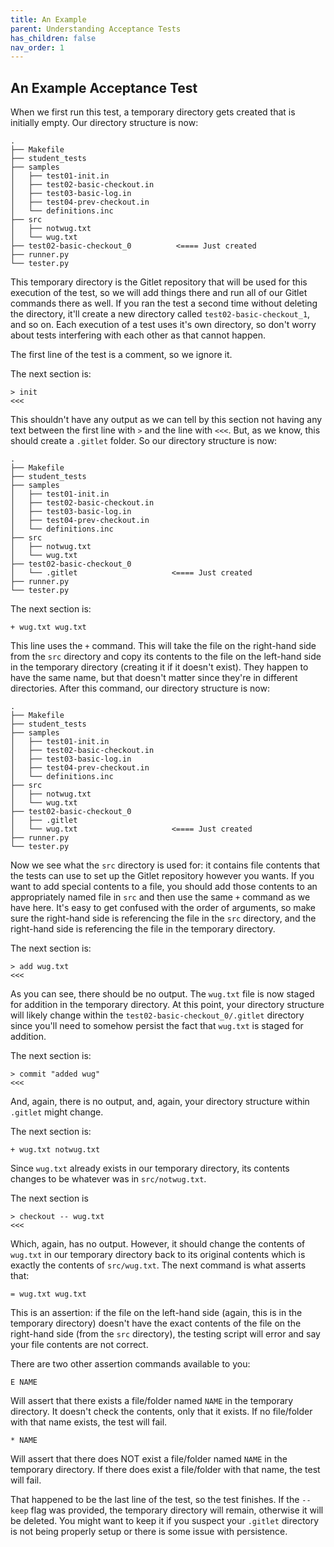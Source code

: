 ```yaml
---
title: An Example
parent: Understanding Acceptance Tests
has_children: false
nav_order: 1
---
```


## An Example Acceptance Test

When we first run this test, a temporary directory gets created that is
initially empty. Our directory structure is now:

    .
    ├── Makefile
    ├── student_tests
    ├── samples
    │   ├── test01-init.in
    │   ├── test02-basic-checkout.in
    │   ├── test03-basic-log.in
    │   ├── test04-prev-checkout.in
    │   └── definitions.inc
    ├── src
    │   ├── notwug.txt
    │   └── wug.txt
    ├── test02-basic-checkout_0          <==== Just created
    ├── runner.py
    └── tester.py

This temporary directory is the Gitlet repository that will be used for this
execution of the test, so we will add things there and run all of our Gitlet
commands there as well.  If you ran the test a second time without deleting the
directory, it'll create a new directory called `test02-basic-checkout_1`, and so
on.  Each execution of a test uses it's own directory, so don't worry about
tests interfering with each other as that cannot happen.

The first line of the test is a comment, so we ignore it.

The next section is:

    > init
    <<<

This shouldn't have any output as we can tell by this section not having any
text between the first line with `>` and the line with `<<<`. But, as we know,
this should create a `.gitlet` folder. So our directory structure is now:

    .
    ├── Makefile
    ├── student_tests
    ├── samples
    │   ├── test01-init.in
    │   ├── test02-basic-checkout.in
    │   ├── test03-basic-log.in
    │   ├── test04-prev-checkout.in
    │   └── definitions.inc
    ├── src
    │   ├── notwug.txt
    │   └── wug.txt
    ├── test02-basic-checkout_0
    │   └── .gitlet                     <==== Just created
    ├── runner.py
    └── tester.py

The next section is:

    + wug.txt wug.txt

This line uses the `+` command. This will take the file on the right-hand
side from the `src` directory and copy its contents to the file on the
left-hand side in the temporary directory (creating it if it doesn't exist).
They happen to have the same name, but that doesn't matter since they're in
different directories. After this command, our directory structure is now:

    .
    ├── Makefile
    ├── student_tests
    ├── samples
    │   ├── test01-init.in
    │   ├── test02-basic-checkout.in
    │   ├── test03-basic-log.in
    │   ├── test04-prev-checkout.in
    │   └── definitions.inc
    ├── src
    │   ├── notwug.txt
    │   └── wug.txt
    ├── test02-basic-checkout_0
    │   ├── .gitlet
    │   └── wug.txt                     <==== Just created
    ├── runner.py
    └── tester.py

Now we see what the `src` directory is used for: it contains file contents that
the tests can use to set up the Gitlet repository however you wants. If you want
to add special contents to a file, you should add those contents to an
appropriately named file in `src` and then use the same `+` command as we have
here. It's easy to get confused with the order of arguments, so make sure the
right-hand side is referencing the file in the `src` directory, and the
right-hand side is referencing the file in the temporary directory.

The next section is:

    > add wug.txt
    <<<

As you can see, there should be no output. The `wug.txt` file is now staged for
addition in the temporary directory. At this point, your directory structure
will likely change within the `test02-basic-checkout_0/.gitlet` directory since
you'll need to somehow persist the fact that `wug.txt` is staged for addition.

The next section is:

    > commit "added wug"
    <<<

And, again, there is no output, and, again, your directory structure within
`.gitlet` might change.

The next section is:

    + wug.txt notwug.txt

Since `wug.txt` already exists in our temporary directory, its contents changes
to be whatever was in `src/notwug.txt`.

The next section is

    > checkout -- wug.txt
    <<<

Which, again, has no output. However, it should change the contents of `wug.txt`
in our temporary directory back to its original contents which is exactly the
contents of `src/wug.txt`. The next command is what asserts that:

    = wug.txt wug.txt

This is an assertion: if the file on the left-hand side (again, this is in the
temporary directory) doesn't have the exact contents of the file on the
right-hand side (from the `src` directory), the testing script will error and
say your file contents are not correct.

There are two other assertion commands available to you:

    E NAME

Will assert that there exists a file/folder named `NAME` in the temporary
directory. It doesn't check the contents, only that it exists. If no file/folder
with that name exists, the test will fail.

    * NAME

Will assert that there does NOT exist a file/folder named `NAME` in the
temporary directory. If there does exist a file/folder with that name, the test
will fail.

That happened to be the last line of the test, so the test finishes. If the
`--keep` flag was provided, the temporary directory will remain, otherwise it
will be deleted. You might want to keep it if you suspect your `.gitlet`
directory is not being properly setup or there is some issue with persistence.
